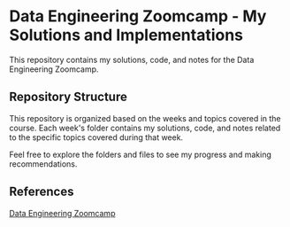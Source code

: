 # Data Engineering Zoomcamp - My Solutions and Implementations

This repository contains my solutions, code, and notes for the Data Engineering Zoomcamp.

## Repository Structure

This repository is organized based on the weeks and topics covered in the course. Each week's folder contains my solutions, code, and notes related to the specific topics covered during that week.

Feel free to explore the folders and files to see my progress and making recommendations.

## References

[Data Engineering Zoomcamp](https://github.com/DataTalksClub/data-engineering-zoomcamp)
